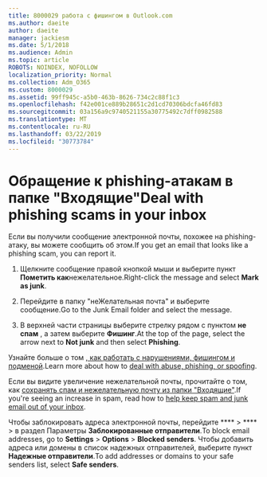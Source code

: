 ```yaml
---
title: 8000029 работа с фишингом в Outlook.com
ms.author: daeite
author: daeite
manager: jackiesm
ms.date: 5/1/2018
ms.audience: Admin
ms.topic: article
ROBOTS: NOINDEX, NOFOLLOW
localization_priority: Normal
ms.collection: Adm_O365
ms.custom: 8000029
ms.assetid: 99ff945c-a5b0-463b-8626-734c2c88f1c3
ms.openlocfilehash: f42e001ce889b28651c2d1cd70306bdcfa46fd83
ms.sourcegitcommit: 03a156a9c9740521155a30775492c7dff0982588
ms.translationtype: MT
ms.contentlocale: ru-RU
ms.lasthandoff: 03/22/2019
ms.locfileid: "30773784"
---
```

# <a name="deal-with-phishing-scams-in-your-inbox"></a><span data-ttu-id="1dd65-102">Обращение к phishing-атакам в папке "Входящие"</span><span class="sxs-lookup"><span data-stu-id="1dd65-102">Deal with phishing scams in your inbox</span></span>

<span data-ttu-id="1dd65-103">Если вы получили сообщение электронной почты, похожее на phishing-атаку, вы можете сообщить об этом.</span><span class="sxs-lookup"><span data-stu-id="1dd65-103">If you get an email that looks like a phishing scam, you can report it.</span></span>
  
1. <span data-ttu-id="1dd65-104">Щелкните сообщение правой кнопкой мыши и выберите пункт **Пометить как**нежелательное.</span><span class="sxs-lookup"><span data-stu-id="1dd65-104">Right-click the message and select **Mark as junk**.</span></span> 
    
2. <span data-ttu-id="1dd65-105">Перейдите в папку "неЖелательная почта" и выберите сообщение.</span><span class="sxs-lookup"><span data-stu-id="1dd65-105">Go to the Junk Email folder and select the message.</span></span>
    
3. <span data-ttu-id="1dd65-106">В верхней части страницы выберите стрелку рядом с пунктом **не спам** , а затем выберите **Фишинг**.</span><span class="sxs-lookup"><span data-stu-id="1dd65-106">At the top of the page, select the arrow next to **Not junk** and then select **Phishing**.</span></span> 
    
<span data-ttu-id="1dd65-107">Узнайте больше о том [, как работать с нарушениями, фишингом и подменой](https://go.microsoft.com/fwlink/p/?linkid=873139).</span><span class="sxs-lookup"><span data-stu-id="1dd65-107">Learn more about how to [deal with abuse, phishing, or spoofing](https://go.microsoft.com/fwlink/p/?linkid=873139).</span></span>
  
<span data-ttu-id="1dd65-108">Если вы видите увеличение нежелательной почты, прочитайте о том, как [сохранять спам и нежелательную почту из папки "Входящие"](https://go.microsoft.com/fwlink/p/?linkid=873140).</span><span class="sxs-lookup"><span data-stu-id="1dd65-108">If you're seeing an increase in spam, read how to [help keep spam and junk email out of your inbox](https://go.microsoft.com/fwlink/p/?linkid=873140).</span></span>
  
<span data-ttu-id="1dd65-109">Чтобы заблокировать адреса электронной почты, перейдите \*\*\*\* \> \*\*\*\* \> в раздел Параметры **Заблокированные отправители**.</span><span class="sxs-lookup"><span data-stu-id="1dd65-109">To block email addresses, go to **Settings** \> **Options** \> **Blocked senders**.</span></span> <span data-ttu-id="1dd65-110">Чтобы добавить адреса или домены в список надежных отправителей, выберите пункт **Надежные отправители**.</span><span class="sxs-lookup"><span data-stu-id="1dd65-110">To add addresses or domains to your safe senders list, select **Safe senders**.</span></span> 
  

